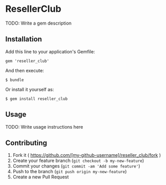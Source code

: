 # ResellerClub

TODO: Write a gem description

## Installation

Add this line to your application's Gemfile:

    gem 'reseller_club'

And then execute:

    $ bundle

Or install it yourself as:

    $ gem install reseller_club

## Usage

TODO: Write usage instructions here

## Contributing

1. Fork it ( https://github.com/[my-github-username]/reseller_club/fork )
2. Create your feature branch (`git checkout -b my-new-feature`)
3. Commit your changes (`git commit -am 'Add some feature'`)
4. Push to the branch (`git push origin my-new-feature`)
5. Create a new Pull Request
